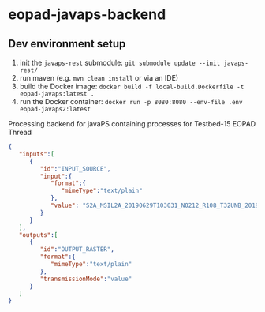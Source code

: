 # eopad-javaps-backend

## Dev environment setup

1. init the `javaps-rest` submodule: `git submodule update --init javaps-rest/`
2. run maven (e.g. `mvn clean install` or via an IDE)
3. build the Docker image: `docker build -f local-build.Dockerfile -t eopad-javaps:latest .`
4. run the Docker container: `docker run -p 8080:8080 --env-file .env eopad-javaps2:latest`

Processing backend for javaPS containing processes for Testbed-15 EOPAD Thread

```json
{
   "inputs":[
      {
         "id":"INPUT_SOURCE",
         "input":{
            "format":{
               "mimeType":"text/plain"
            },
            "value": "S2A_MSIL2A_20190629T103031_N0212_R108_T32UNB_20190629T135351"
         }
      }
   ],
   "outputs":[
      {
         "id":"OUTPUT_RASTER",
         "format":{
            "mimeType":"text/plain"
         },
         "transmissionMode":"value"
      }
   ]
}
```
